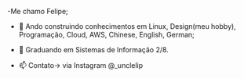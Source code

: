 -Me chamo Felipe;
- 👀 Ando construindo conhecimentos em Linux, Design(meu hobby), Programação, Cloud, AWS, Chinese, English, German;
- 💞️  Graduando em Sistemas de Informação 2/8.

- 📫 Contato-> via Instagram @_unclelip



